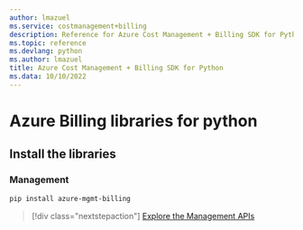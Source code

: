 ```yaml
---
author: lmazuel
ms.service: costmanagement+billing
description: Reference for Azure Cost Management + Billing SDK for Python
ms.topic: reference
ms.devlang: python
ms.author: lmazuel
title: Azure Cost Management + Billing SDK for Python
ms.data: 10/10/2022
---
```

# Azure Billing libraries for python

## Install the libraries


### Management

```bash
pip install azure-mgmt-billing
```
> [!div class="nextstepaction"]
> [Explore the Management APIs](/python/api/overview/azure/billing/management)